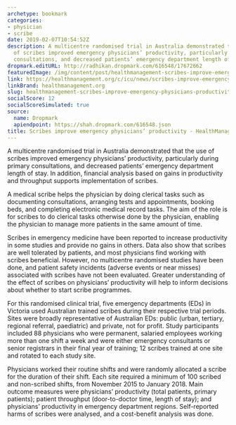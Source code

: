 ```yaml
---
archetype: bookmark
categories:
- physician
- scribe
date: 2019-02-07T10:54:52Z
description: A multicentre randomised trial in Australia demonstrated that the use
  of scribes improved emergency physicians’ productivity, particularly during primary
  consultations, and decreased patients’ emergency department length of stay.
dropmark.editURL: http://radhikan.dropmark.com/616548/17672662
featuredImage: /img/content/post/healthmanagement-scribes-improve-emergency-physicians-productivity-healthmanagement-org.jpg
link: https://healthmanagement.org/c/icu/news/scribes-improve-emergency-physicians-productivity
linkBrand: healthmanagement.org
slug: healthmanagement-scribes-improve-emergency-physicians-productivity-healthmanagement-org
socialScore: 12
socialScoreSimulated: true
source:
  name: Dropmark
  apiendpoint: https://shah.dropmark.com/616548.json
title: Scribes improve emergency physicians’ productivity - HealthManagement.org
---
```

A multicentre randomised trial in Australia demonstrated that the use of scribes improved emergency physicians’ productivity, particularly during primary consultations, and decreased patients’ emergency department length of stay. In addition, financial analysis based on gains in productivity and throughput supports implementation of scribes.

A medical scribe helps the physician by doing clerical tasks such as documenting consultations, arranging tests and appointments, booking beds, and completing electronic medical record tasks. The aim of the role is for scribes to do clerical tasks otherwise done by the physician, enabling the physician to manage more patients in the same amount of time.  

Scribes in emergency medicine have been reported to increase productivity in some studies and provide no gains in others. Data also show that scribes are well tolerated by patients, and most physicians find working with scribes beneficial. However, no multicentre randomised studies have been done, and patient safety incidents (adverse events or near misses) associated with scribes have not been evaluated. Greater understanding of the effect of scribes on physicians’ productivity will help to inform decisions about whether to start scribe programmes.

For this randomised clinical trial, five emergency departments (EDs) in Victoria used Australian trained scribes during their respective trial periods. Sites were broadly representative of Australian EDs: public (urban, tertiary, regional referral, paediatric) and private, not for profit. Study participants included 88 physicians who were permanent, salaried employees working more than one shift a week and were either emergency consultants or senior registrars in their final year of training; 12 scribes trained at one site and rotated to each study site.

Physicians worked their routine shifts and were randomly allocated a scribe for the duration of their shift. Each site required a minimum of 100 scribed and non-scribed shifts, from November 2015 to January 2018. Main outcome measures were physicians’ productivity (total patients, primary patients); patient throughput (door-to-doctor time, length of stay); and physicians’ productivity in emergency department regions. Self-reported harms of scribes were analysed, and a cost-benefit analysis was done.

